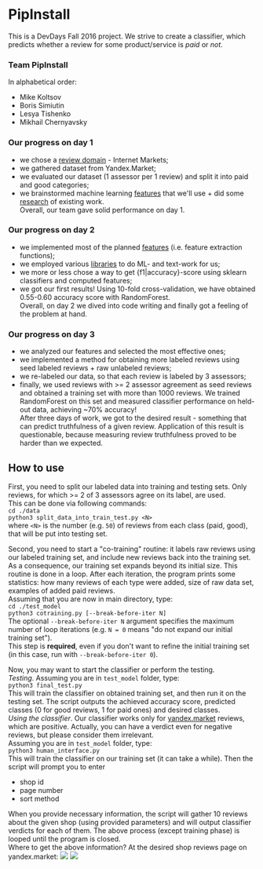 # PipInstall

This is a DevDays Fall 2016 project. We strive to create a classifier, which predicts whether a review for some product/service is *paid* or *not*.

### Team PipInstall
In alphabetical order:
 - Mike Koltsov
 - Boris Simiutin
 - Lesya Tishenko
 - Mikhail Chernyavsky
 
### Our progress on day 1
 - we chose a [review domain](https://github.com/ItsLastDay/PipInstall/wiki/Choosing-reviews-domain) - Internet Markets;
 - we gathered dataset from Yandex.Market;
 - we evaluated our dataset (1 assessor per 1 review) and split it into paid and good categories;
 - we brainstormed machine learning [features](https://github.com/ItsLastDay/PipInstall/wiki/ML-features) that we'll use + did some [research](https://github.com/ItsLastDay/PipInstall/wiki/Research-papers) of existing work.  
Overall, our team gave solid performance on day 1.

### Our progress on day 2
 - we implemented most of the planned [features](https://github.com/ItsLastDay/PipInstall/wiki/ML-features) (i.e. feature extraction functions);
 - we employed various [libraries](https://github.com/ItsLastDay/PipInstall/wiki/Libraries) to do ML- and text-work for us;
 - we more or less chose a way to get {f1|accuracy}-score using sklearn classifiers and computed features;
 - we got our first results! Using 10-fold cross-validation, we have obtained 0.55-0.60 accuracy score with RandomForest.  
Overall, on day 2 we dived into code writing and finally got a feeling of the problem at hand.

### Our progress on day 3
 - we analyzed our features and selected the most effective ones;
 - we implemented a method for obtaining more labeled reviews using seed labeled reviews + raw unlabeled reviews;
 - we re-labeled our data, so that each review is labeled by 3 assessors;
 - finally, we used reviews with >= 2 assessor agreement as seed reviews and obtained a training set with more than 1000 reviews. We trained RandomForest on this set and measured classifier performance on held-out data, achieving ~70% accuracy!  
After three days of work, we got to the desired result - something that can predict truthfulness of a given review. Application of this result is questionable, because measuring review truthfulness proved to be harder than we expected.

## How to use
First, you need to split our labeled data into training and testing sets. Only reviews, for which >= 2 of 3 
assessors agree on its label, are used.  
This can be done via following commands:  
`cd ./data`  
`python3 split_data_into_train_test.py <N>`  
where `<N>` is the number (e.g. `50`) of reviews from each class (paid, good), that will be put into testing set.

Second, you need to start a "co-training" routine: it labels raw reviews using our labeled training set, and include new reviews back into the training set. As a consequence, our training set expands beyond
its initial size. This routine is done in a loop. After each iteration, the program prints some statistics: how many reviews
of each type were added, size of raw data set, examples of added paid reviews.  
Assuming that you are now in main directory, type:  
`cd ./test_model`  
`python3 cotraining.py [--break-before-iter N]`  
The optional `--break-before-iter N` argument specifies the maximum number of loop iterations (e.g. `N = 0` means "do not expand our initial training set").  
This step is **required**, even if you don't want to refine the initial training set (in this case, run with `--break-before-iter 0`).

Now, you may want to start the classifier or perform the testing.  
*Testing*. Assuming you are in `test_model` folder, type:  
`python3 final_test.py`  
This will train the classifier on obtained training set, and then run it on the testing set. The script outputs the achieved accuracy score, predicted classes (0 for good reviews, 1 for paid ones) and desired classes.  
*Using the classifier*. Our classifier works only for [yandex.market](https://market.yandex.ru/) reviews, which are positive. Actually, you can have a verdict even for negative reviews, but please consider them irrelevant.  
Assuming you are in `test_model` folder, type:  
`python3 human_interface.py`  
This will train the classifier on our training set (it can take a while). Then the script will prompt you to enter  
 - shop id
 - page number
 - sort method  
 
When you provide necessary information, the script will gather 10 reviews about the given shop (using provided parameters) and 
will output classifier verdicts for each of them. The above process (except training phase) is looped until the program is closed.  
Where to get the above information? At the desired shop reviews page on yandex.market:
![](https://cloud.githubusercontent.com/assets/6823298/20030979/524f9430-a381-11e6-9689-89662b08e81e.png)
![](https://cloud.githubusercontent.com/assets/6823298/20030965/063dc972-a381-11e6-9d1d-a3ff9bbd25e8.png)

